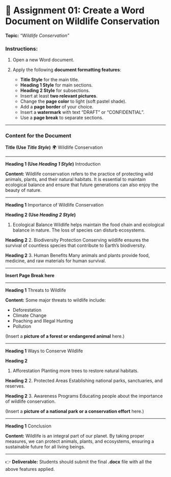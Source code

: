 # 📄 **Assignment 01: Create a Word Document on Wildlife Conservation**

**Topic:** *“Wildlife Conservation”*

### **Instructions:**

1. Open a new Word document.
2. Apply the following **document formatting features**:

   * **Title Style** for the main title.
   * **Heading 1 Style** for main sections.
   * **Heading 2 Style** for subsections.
   * Insert at least **two relevant pictures**.
   * Change the **page color** to light (soft pastel shade).
   * Add a **page border** of your choice.
   * Insert a **watermark** with text “DRAFT” or “CONFIDENTIAL”.
   * Use a **page break** to separate sections.

---

### **Content for the Document**

**Title (Use *Title Style*)**
🌍 Wildlife Conservation

---

**Heading 1 (Use *Heading 1 Style*)**
Introduction

**Content:**
Wildlife conservation refers to the practice of protecting wild animals, plants, and their natural habitats. It is essential to maintain ecological balance and ensure that future generations can also enjoy the beauty of nature.

---

**Heading 1**
Importance of Wildlife Conservation

**Heading 2 (Use *Heading 2 Style*)**

1. Ecological Balance
   Wildlife helps maintain the food chain and ecological balance in nature. The loss of species can disturb ecosystems.

**Heading 2**
2. Biodiversity Protection
Conserving wildlife ensures the survival of countless species that contribute to Earth’s biodiversity.

**Heading 2**
3. Human Benefits
Many animals and plants provide food, medicine, and raw materials for human survival.

---

**Insert Page Break here**

---

**Heading 1**
Threats to Wildlife

**Content:**
Some major threats to wildlife include:

* Deforestation
* Climate Change
* Poaching and Illegal Hunting
* Pollution

(Insert a **picture of a forest or endangered animal** here.)

---

**Heading 1**
Ways to Conserve Wildlife

**Heading 2**

1. Afforestation
   Planting more trees to restore natural habitats.

**Heading 2**
2. Protected Areas
Establishing national parks, sanctuaries, and reserves.

**Heading 2**
3. Awareness Programs
Educating people about the importance of wildlife conservation.

(Insert a **picture of a national park or a conservation effort** here.)

---

**Heading 1**
Conclusion

**Content:**
Wildlife is an integral part of our planet. By taking proper measures, we can protect animals, plants, and ecosystems, ensuring a sustainable future for all living beings.

---

👉 **Deliverable:** Students should submit the final **.docx** file with all the above features applied.